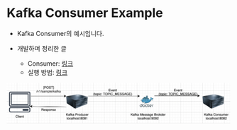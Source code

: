 # Kafka Consumer Example

- Kafka Consumer의 예시입니다.

- 개발하며 정리한 글

  - Consumer: <a href="https://github.com/sang-w0o/Study/blob/master/Spring/MSA/Apache%20Kafka%20%EC%82%AC%EC%9A%A9%ED%95%98%EA%B8%B0.md#Consumer">링크</a>
  - 실행 방법: <a href="https://github.com/sang-w0o/Study/blob/master/Spring/MSA/Apache%20Kafka%20%EC%82%AC%EC%9A%A9%ED%95%98%EA%B8%B0.md#Usage">링크</a>

![picture 1](images/d84280d9a7e0ebbbc64ecca4b7044ab90f8db19256898bb61f5ca026b2b637ba.png)
